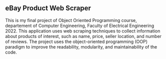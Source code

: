 ## eBay Product Web Scraper

This is my final project of Object Oriented Programming course, departement of Computer Engineering, Faculty of Electrical Engineering 2022. This application uses web scraping techniques to collect information about products of interest, such as name, price, seller location, and number of reviews. The project uses the object-oriented programming (OOP) paradigm to improve the readability, modularity, and maintainability of the code.

